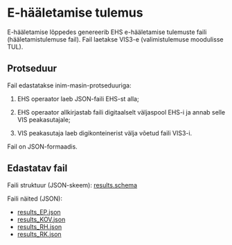 # E-hääletamise tulemus

E-hääletamise lõppedes genereerib EHS e-hääletamise tulemuste faili (hääletamistulemuse fail). Fail laetakse VIS3-e (valimistulemuse moodulisse TUL).

## Protseduur

Fail edastatakse inim-masin-protseduuriga:

1) EHS operaator laeb JSON-faili EHS-st alla;

2) EHS operaator allkirjastab faili digitaalselt väljaspool EHS-i ja annab selle VIS peakasutajale;

3) VIS peakasutaja laeb digikonteinerist välja võetud faili VIS3-i.

Fail on JSON-formaadis.

## Edastatav fail

Faili struktuur (JSON-skeem): [results.schema](results.schema)

Faili näited (JSON):

- [results_EP.json](results_EP.json)
- [results_KOV.json](results_KOV.json)
- [results_RH.json](results_RH.json)
- [results_RK.json](results_RK.json)
